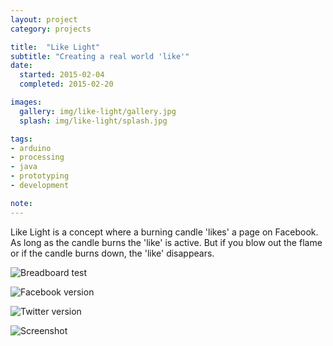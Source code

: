 ```yaml
---
layout: project
category: projects

title:  "Like Light"
subtitle: "Creating a real world 'like'"
date:
  started: 2015-02-04
  completed: 2015-02-20

images:
  gallery: img/like-light/gallery.jpg
  splash: img/like-light/splash.jpg

tags:
- arduino
- processing
- java
- prototyping
- development

note:
---
```


Like Light is a concept where a burning candle 'likes' a page on Facebook. As long as the candle burns the 'like' is active. But if you blow out the flame or if the candle burns down, the 'like' disappears.
<!--more-->

![Breadboard test](../../../../img/like-light/breadboard.jpg "Breadboard test")

![Facebook version](../../../../img/like-light/candle-fb.jpg "Facebook version of candle")

![Twitter version](../../../../img/like-light/candle-tw.jpg "Twitter version of candle")

![Screenshot](../../../../img/like-light/screenshot.jpg "Screenshot of Twitter candle in action")
